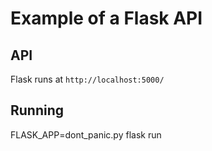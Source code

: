 # Example of a Flask API

## API

Flask runs at `http://localhost:5000/`

## Running

FLASK_APP=dont_panic.py flask run
